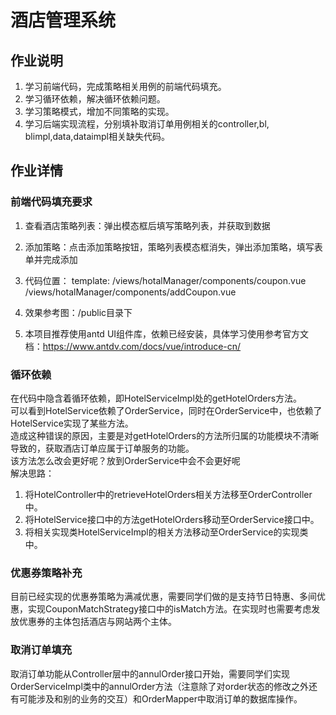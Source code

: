 # 酒店管理系统

## 作业说明
  1. 学习前端代码，完成策略相关用例的前端代码填充。
  2. 学习循环依赖，解决循环依赖问题。
  3. 学习策略模式，增加不同策略的实现。
  4. 学习后端实现流程，分别填补取消订单用例相关的controller,bl, blimpl,data,dataimpl相关缺失代码。


## 作业详情

### 前端代码填充要求
  1. 查看酒店策略列表：弹出模态框后填写策略列表，并获取到数据
  2. 添加策略：点击添加策略按钮，策略列表模态框消失，弹出添加策略，填写表单并完成添加
  3. 代码位置：
    template: /views/hotalManager/components/coupon.vue
              /views/hotalManager/components/addCoupon.vue
    
  3. 效果参考图：/public目录下
  4. 本项目推荐使用antd UI组件库，依赖已经安装，具体学习使用参考官方文档：https://www.antdv.com/docs/vue/introduce-cn/

### 循环依赖
在代码中隐含着循环依赖，即HotelServiceImpl处的getHotelOrders方法。  
可以看到HotelService依赖了OrderService，同时在OrderService中，也依赖了HotelService实现了某些方法。  
造成这种错误的原因，主要是对getHotelOrders的方法所归属的功能模块不清晰导致的，获取酒店订单应属于订单服务的功能。  
该方法怎么改会更好呢？放到OrderService中会不会更好呢  
解决思路：  
1. 将HotelController中的retrieveHotelOrders相关方法移至OrderController中。
2. 将HotelService接口中的方法getHotelOrders移动至OrderService接口中。
3. 将相关实现类HotelServiceImpl的相关方法移动至OrderService的实现类中。

### 优惠券策略补充

目前已经实现的优惠券策略为满减优惠，需要同学们做的是支持节日特惠、多间优惠，实现CouponMatchStrategy接口中的isMatch方法。在实现时也需要考虑发放优惠券的主体包括酒店与网站两个主体。

### 取消订单填充
取消订单功能从Controller层中的annulOrder接口开始，需要同学们实现OrderServiceImpl类中的annulOrder方法（注意除了对order状态的修改之外还有可能涉及和别的业务的交互）和OrderMapper中取消订单的数据库操作。